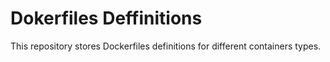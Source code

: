 # Dokerfiles Deffinitions

This repository stores Dockerfiles definitions for different containers types.